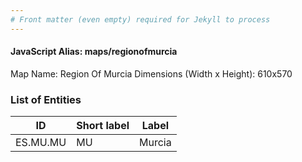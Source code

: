 ```yaml
---
# Front matter (even empty) required for Jekyll to process
---
```


#### JavaScript Alias: maps/regionofmurcia

Map Name: Region Of Murcia
Dimensions (Width x Height): 610x570





### List of Entities

ID | Short label | Label
---|---|---|
ES.MU.MU | MU | Murcia